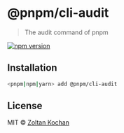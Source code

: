 # @pnpm/cli-audit

> The audit command of pnpm

[![npm version](https://img.shields.io/npm/v/@pnpm/cli-audit.svg)](https://www.npmjs.com/package/@pnpm/cli-audit)

## Installation

```sh
<pnpm|npm|yarn> add @pnpm/cli-audit
```

## License

MIT © [Zoltan Kochan](https://www.kochan.io/)
